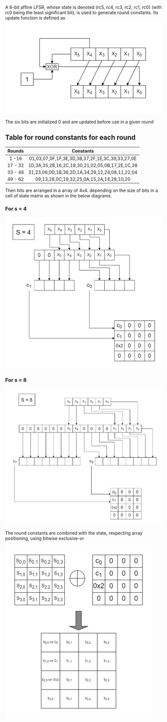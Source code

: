 A 6-bit affine LFSR, whose state is denoted (rc5, rc4, rc3, rc2, rc1, rc0)
(with rc0 being the least significant bit), is used to generate round constants. Its update
function is defined as<br />
![update function of the LFSR used in generating round constant](../images/lfsrroundconstant.jpg)

The six bits are initialized 0 and are updated before use in a given round <br />
## Table for round constants for each round
<!-- |  Round |1 2 3 4 5 6 7 8 9 10 11 12 13 14 15 16 17 18 19 20 21 22 23 24 25 26 27 28 29 30 31 32 33 34 35 36 37 38 39 40 41 42 43 44 45 46 47 48 49 50 51 52 53 54 55 56 57 58 59 60 61 62
| :---:  |
|constant| -->
| Rounds |Constants|
| :---:  |  :---:  |
| 1 -16 | 01,03,07,0F,1F,3E,3D,3B,37,2F,1E,3C,39,33,27,0E |
|17 - 32| 1D,3A,35,2B,16,2C,18,30,21,02,05,0B,17,2E,1C,38 |
|33 - 48| 31,23,06,0D,1B,36,2D,1A,34,29,12,24,08,11,22,04 |
|49 - 62|   09,13,26,0C,19,32,25,0A,15,2A,14,28,10,20     |


Then bits are arranged in a array of 4x4. depending on the size of bits in a cell of state matrix as shown in the below diagrams.
### For s = 4
![4x4 array from the affine 6 bits](../images/arrayformationfor4.jpg)

### For s = 8
![4x4 array from the affine 6 bits](../images/arrayformationfor8.jpg)


The round constants are combined with the state, respecting array positioning, using
bitwise exclusive-or

![XOR with round constant](../images/xorwithroundconstant.jpg)

